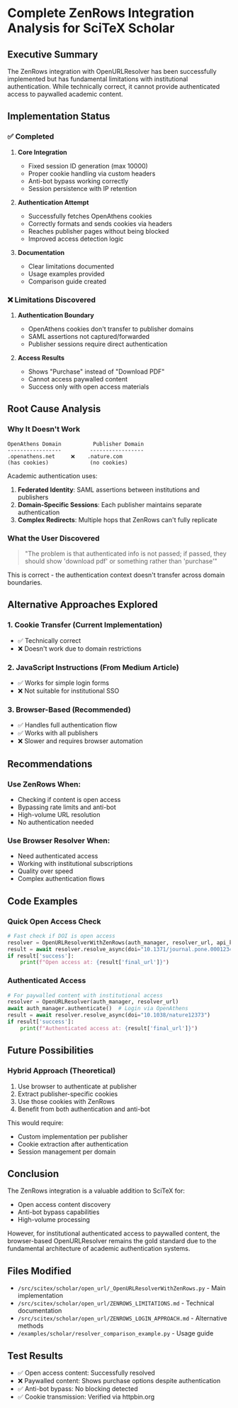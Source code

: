 # Complete ZenRows Integration Analysis for SciTeX Scholar

## Executive Summary

The ZenRows integration with OpenURLResolver has been successfully implemented but has fundamental limitations with institutional authentication. While technically correct, it cannot provide authenticated access to paywalled academic content.

## Implementation Status

### ✅ Completed
1. **Core Integration**
   - Fixed session ID generation (max 10000)
   - Proper cookie handling via custom headers
   - Anti-bot bypass working correctly
   - Session persistence with IP retention

2. **Authentication Attempt**
   - Successfully fetches OpenAthens cookies
   - Correctly formats and sends cookies via headers
   - Reaches publisher pages without being blocked
   - Improved access detection logic

3. **Documentation**
   - Clear limitations documented
   - Usage examples provided
   - Comparison guide created

### ❌ Limitations Discovered
1. **Authentication Boundary**
   - OpenAthens cookies don't transfer to publisher domains
   - SAML assertions not captured/forwarded
   - Publisher sessions require direct authentication

2. **Access Results**
   - Shows "Purchase" instead of "Download PDF"
   - Cannot access paywalled content
   - Success only with open access materials

## Root Cause Analysis

### Why It Doesn't Work
```
OpenAthens Domain          Publisher Domain
-----------------         -----------------
.openathens.net     ❌    .nature.com
(has cookies)             (no cookies)
```

Academic authentication uses:
1. **Federated Identity**: SAML assertions between institutions and publishers
2. **Domain-Specific Sessions**: Each publisher maintains separate authentication
3. **Complex Redirects**: Multiple hops that ZenRows can't fully replicate

### What the User Discovered
> "The problem is that authenticated info is not passed; if passed, they should show 'download pdf' or something rather than 'purchase'"

This is correct - the authentication context doesn't transfer across domain boundaries.

## Alternative Approaches Explored

### 1. Cookie Transfer (Current Implementation)
- ✅ Technically correct
- ❌ Doesn't work due to domain restrictions

### 2. JavaScript Instructions (From Medium Article)
- ✅ Works for simple login forms
- ❌ Not suitable for institutional SSO

### 3. Browser-Based (Recommended)
- ✅ Handles full authentication flow
- ✅ Works with all publishers
- ❌ Slower and requires browser automation

## Recommendations

### Use ZenRows When:
- Checking if content is open access
- Bypassing rate limits and anti-bot
- High-volume URL resolution
- No authentication needed

### Use Browser Resolver When:
- Need authenticated access
- Working with institutional subscriptions
- Quality over speed
- Complex authentication flows

## Code Examples

### Quick Open Access Check
```python
# Fast check if DOI is open access
resolver = OpenURLResolverWithZenRows(auth_manager, resolver_url, api_key)
result = await resolver.resolve_async(doi="10.1371/journal.pone.0001234")
if result['success']:
    print(f"Open access at: {result['final_url']}")
```

### Authenticated Access
```python
# For paywalled content with institutional access
resolver = OpenURLResolver(auth_manager, resolver_url)
await auth_manager.authenticate()  # Login via OpenAthens
result = await resolver.resolve_async(doi="10.1038/nature12373")
if result['success']:
    print(f"Authenticated access at: {result['final_url']}")
```

## Future Possibilities

### Hybrid Approach (Theoretical)
1. Use browser to authenticate at publisher
2. Extract publisher-specific cookies
3. Use those cookies with ZenRows
4. Benefit from both authentication and anti-bot

This would require:
- Custom implementation per publisher
- Cookie extraction after authentication
- Session management per domain

## Conclusion

The ZenRows integration is a valuable addition to SciTeX for:
- Open access content discovery
- Anti-bot bypass capabilities
- High-volume processing

However, for institutional authenticated access to paywalled content, the browser-based OpenURLResolver remains the gold standard due to the fundamental architecture of academic authentication systems.

## Files Modified
- `/src/scitex/scholar/open_url/_OpenURLResolverWithZenRows.py` - Main implementation
- `/src/scitex/scholar/open_url/ZENROWS_LIMITATIONS.md` - Technical documentation
- `/src/scitex/scholar/open_url/ZENROWS_LOGIN_APPROACH.md` - Alternative methods
- `/examples/scholar/resolver_comparison_example.py` - Usage guide

## Test Results
- ✅ Open access content: Successfully resolved
- ❌ Paywalled content: Shows purchase options despite authentication
- ✅ Anti-bot bypass: No blocking detected
- ✅ Cookie transmission: Verified via httpbin.org